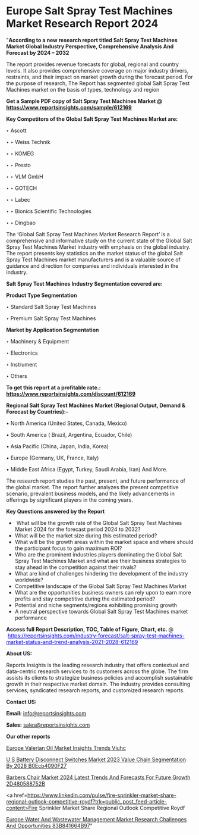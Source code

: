 # Europe Salt Spray Test Machines Market Research Report 2024

"<strong>According to a new research report titled Salt Spray Test Machines Market Global Industry Perspective, Comprehensive Analysis And Forecast by 2024 – 2032</strong>

The report provides revenue forecasts for global, regional and country levels. It also provides comprehensive coverage on major industry drivers, restraints, and their impact on market growth during the forecast period. For the purpose of research, The Report has segmented global Salt Spray Test Machines market on the basis of types, technology and region

<strong>Get a Sample PDF copy of Salt Spray Test Machines Market </strong><strong>@<a href=https://www.reportsinsights.com/sample/612169 style=color:#0000ff;> https://www.reportsinsights.com/sample/612169</a></strong></font>

<strong>Key Competitors of the Global Salt Spray Test Machines Market are:</strong>

‣ Ascott

‣ 
‣ Weiss Technik

‣ 
‣ KOMEG

‣ 
‣ Presto

‣ 
‣ VLM GmbH

‣ 
‣ GOTECH

‣ 
‣ Labec

‣ 
‣ Bionics Scientific Technologies

‣ 
‣ Dingbao

The ‘Global Salt Spray Test Machines Market Research Report’ is a comprehensive and informative study on the current state of the Global Salt Spray Test Machines Market industry with emphasis on the global industry. The report presents key statistics on the market status of the global Salt Spray Test Machines market manufacturers and is a valuable source of guidance and direction for companies and individuals interested in the industry.

<strong>Salt Spray Test Machines Industry Segmentation covered are:</strong>

<strong>Product Type Segmentation</strong>

‣    Standard Salt Spray Test Machines

‣ Premium Salt Spray Test Machines

<strong>Market by Application Segmentation</strong>

‣   Machinery & Equipment

‣ Electronics

‣ Instrument

‣ Others

<strong>To get this report at a profitable rate.: <a href=https://www.reportsinsights.com/discount/612169 style=color:#0000ff;>https://www.reportsinsights.com/discount/612169</a></strong></font>

<strong>Regional Salt Spray Test Machines Market (Regional Output, Demand &amp; Forecast by Countries):-</strong>

• North America (United States, Canada, Mexico)

• South America ( Brazil, Argentina, Ecuador, Chile)

• Asia Pacific (China, Japan, India, Korea)

• Europe (Germany, UK, France, Italy)

• Middle East Africa (Egypt, Turkey, Saudi Arabia, Iran) And More.

The research report studies the past, present, and future performance of the global market. The report further analyzes the present competitive scenario, prevalent business models, and the likely advancements in offerings by significant players in the coming years.

<strong>Key Questions answered by the Report</strong>
<ul>
  <li> What will be the growth rate of the Global Salt Spray Test Machines Market 2024 for the forecast period 2024 to 2032?</li>
  <li>What will be the market size during this estimated period?</li>
  <li>What will be the growth areas within the market space and where should the participant focus to gain maximum ROI?</li>
  <li>Who are the prominent industries players dominating the Global Salt Spray Test Machines Market and what are their business strategies to stay ahead in the competition against their rivals?</li>
  <li>What are kind of challenges hindering the development of the industry worldwide?</li>
  <li>Competitive landscape of the Global Salt Spray Test Machines Market</li>
  <li>What are the opportunities business owners can rely upon to earn more profits and stay competitive during the estimated period?</li>
  <li>Potential and niche segments/regions exhibiting promising growth</li>
  <li>A neutral perspective towards Global Salt Spray Test Machines market performance</li>
</ul>
<strong>Access full Report Description, TOC, Table of Figure, Chart, etc. </strong>@  <a href=https://reportsinsights.com/industry-forecast/salt-spray-test-machines-market-status-and-trend-analysis-2021-2028-612169 style=color:#0000ff;>https://reportsinsights.com/industry-forecast/salt-spray-test-machines-market-status-and-trend-analysis-2021-2028-612169</a></font>

<strong><strong>About US</strong>:</strong>

Reports Insights is the leading research industry that offers contextual and data-centric research services to its customers across the globe. The firm assists its clients to strategize business policies and accomplish sustainable growth in their respective market domain. The industry provides consulting services, syndicated research reports, and customized research reports.

<strong>Contact US:</strong>

<p class=""""><b>Email:</b> <a href=mailto:info@reportsinsights.com>info@reportsinsights.com</a></p>
<p class=""""><b>Sales:</b> <a href=mailto:sales@reportsinsights.com>sales@reportsinsights.com</a></p>

<strong>Our other reports</strong>

<a href=https://www.linkedin.com/pulse/europe-valerian-oil-market-insights-trends-viuhc/>Europe Valerian Oil Market Insights Trends Viuhc</a>

<a href=https://medium.com/@g65914336/u-s-battery-disconnect-switches-market-2023-value-chain-segmentation-by-2028-b0ecb4090f27>U S Battery Disconnect Switches Market 2023 Value Chain Segmentation By 2028 B0Ecb4090F27</a>

<a href=https://medium.com/@ashokmane6573836482/barbers-chair-market-2024-latest-trends-and-forecasts-for-future-growth-2d480588752b>Barbers Chair Market 2024 Latest Trends And Forecasts For Future Growth 2D480588752B</a>

<a href=https://www.linkedin.com/pulse/fire-sprinkler-market-share-regional-outlook-competitive-roydf?trk=public_post_feed-article-content>Fire Sprinkler Market Share Regional Outlook Competitive Roydf</a>

<a href=https://medium.com/@nadeemkazi654/europe-water-and-wastewater-management-market-research-challenges-and-opportunities-83b841664b97>Europe Water And Wastewater Management Market Research Challenges And Opportunities 83B841664B97</a>"

